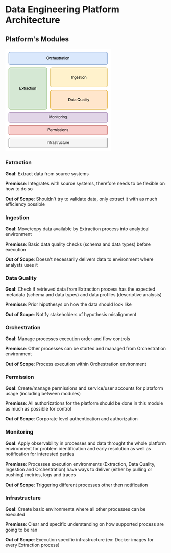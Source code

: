 # Data Engineering Platform Architecture

## Platform's Modules
![architeture modules in blocks](./img/architecture-modules.png "Architecture Modules")

### Extraction
**Goal**: Extract data from source systems

**Premisse**: Integrates with source systems, therefore needs to be flexible on how to do so

**Out of Scope**: Shouldn't try to validate data, only extract it with as much efficiency possible

### Ingestion
**Goal**: Move/copy data available by Extraction process into analytical environment

**Premisse**: Basic data quality checks (schema and data types) before execution

**Out of Scope**: Doesn't necessarily delivers data to environment where analysts uses it

### Data Quality
**Goal**: Check if retrieved data from Extraction process has the expected metadata (schema and data types) and data profiles (descriptive analysis)

**Premisse**: Prior hipothesys on how the data should look like

**Out of Scope**: Notify stakeholders of hypothesis misalignment

### Orchestration
**Goal**: Manage processes execution order and flow controls

**Premisse**: Other processes can be started and managed from Orchestration environment

**Out of Scope**: Process execution within Orchestration environment

### Permission
**Goal**: Create/manage permissions and service/user accounts for plataform usage (including between modules)

**Premisse**: All authorizations for the platform should be done in this module as much as possible for control

**Out of Scope**: Corporate level authentication and authorization

### Monitoring
**Goal**: Apply observability in processes and data throught the whole platform environment for problem identification and early resolution as well as notification for interested parties

**Premisse**: Processes execution environments (Extraction, Data Quality, Ingestion and Orchestration) have ways to deliver (either by pulling or pushing) metrics, logs and traces

**Out of Scope**: Triggering different processes other then notification

### Infrastructure
**Goal**: Create basic environments where all other processes can be executed

**Premisse**: Clear and specific understanding on how supported process are going to be ran

**Out of Scope**: Execution specific infrastructure (ex: Docker images for every Extraction process)
